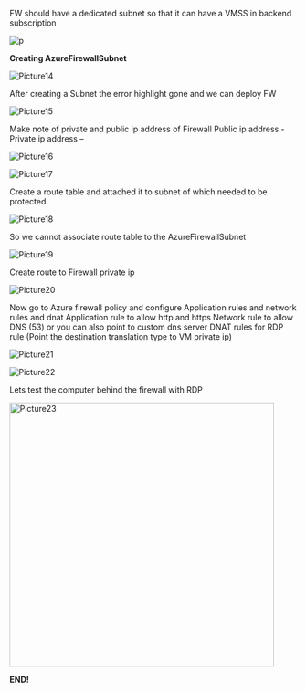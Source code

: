 
FW should have a dedicated subnet so that it can have a VMSS in backend subscription

![p](https://drive.google.com/file/d/1XP5wv82AAgC3CbH0cC1zA3sfsTApa7f7/view)

**Creating AzureFirewallSubnet**

![Picture14](https://github.com/Shroov3/Journey-of-Azure/assets/113405359/1c50051d-3cb3-4c02-998c-e8380da93e2f)

After creating a Subnet the error highlight gone and we can deploy FW

![Picture15](https://github.com/Shroov3/Journey-of-Azure/assets/113405359/298a0a24-a3c8-493d-b0fb-ad47facfc49a)

Make note of private and public ip address of Firewall
Public ip address - 
Private ip address –
 
![Picture16](https://github.com/Shroov3/Journey-of-Azure/assets/113405359/fac04c88-0fea-4385-bc01-56803b193e40)

![Picture17](https://github.com/Shroov3/Journey-of-Azure/assets/113405359/48bb9abf-f4ed-469f-972c-b59b6743e7b2)

Create a route table and attached it to subnet of which needed to be protected

![Picture18](https://github.com/Shroov3/Journey-of-Azure/assets/113405359/d4e3904f-598f-4177-8d4b-e5aca70565a5)

So we cannot associate route table to the AzureFirewallSubnet


![Picture19](https://github.com/Shroov3/Journey-of-Azure/assets/113405359/b4644ad1-cc04-47aa-adc4-04c16ed05bc8)

Create route to Firewall private ip 
  
![Picture20](https://github.com/Shroov3/Journey-of-Azure/assets/113405359/37e799c6-e658-4da0-9099-1b2575e10857)

Now go to Azure firewall policy and configure Application rules and network rules and dnat 
Application rule to allow http and https 
Network rule to allow DNS (53) or you can also point to custom dns server
DNAT rules for RDP rule (Point the destination translation type to VM private ip)

![Picture21](https://github.com/Shroov3/Journey-of-Azure/assets/113405359/89235780-14d0-47eb-8dac-64c61ff2cc77)

![Picture22](https://github.com/Shroov3/Journey-of-Azure/assets/113405359/09af7dfd-b99b-450c-8db4-6f17741b7a96)
 
Lets test the computer behind the firewall with RDP     
 
<img width="463" alt="Picture23" src="https://github.com/Shroov3/Journey-of-Azure/assets/113405359/c31430cf-6800-4d82-8e34-e714501535f7">

**END!**
